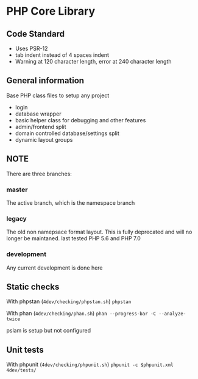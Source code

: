 # PHP Core Library

## Code Standard

 * Uses PSR-12
 * tab indent instead of 4 spaces indent
 * Warning at 120 character length, error at 240 character length

## General information

Base PHP class files to setup any project
  * login
  * database wrapper
  * basic helper class for debugging and other features
  * admin/frontend split
  * domain controlled database/settings split
  * dynamic layout groups

## NOTE

There are three branches:

### master

The active branch, which is the namespace branch

### legacy

The old non namepsace format layout.
This is fully deprecated and will no longer be maintaned.
last tested PHP 5.6 and PHP 7.0

### development

Any current development is done here

## Static checks

With phpstan (`4dev/checking/phpstan.sh`)
`phpstan`

With phan (`4dev/checking/phan.sh`)
`phan --progress-bar -C --analyze-twice`

pslam is setup but not configured

## Unit tests

With phpunit (`4dev/checking/phpunit.sh`)
`phpunit -c $phpunit.xml 4dev/tests/`
